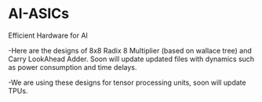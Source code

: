 # AI-ASICs
Efficient Hardware for AI

-Here are the designs of 8x8 Radix 8 Multiplier (based on wallace tree) and Carry LookAhead Adder. Soon will update updated files with dynamics such as power consumption and time delays. 

-We are using these designs for tensor processing units, soon will update TPUs.
